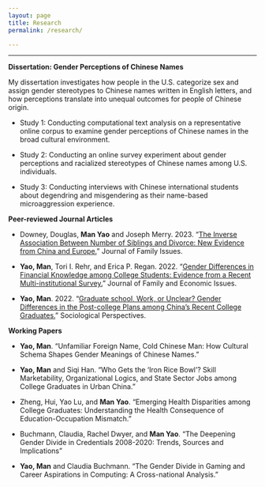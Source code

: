 ```yaml
---
layout: page
title: Research
permalink: /research/

---
```


---

**Dissertation: Gender Perceptions of Chinese Names**

My dissertation investigates how people in the U.S. categorize sex and assign gender stereotypes to Chinese names written in English letters, and how perceptions translate into unequal outcomes for people of Chinese origin.

* Study 1: Conducting computational text analysis on a representative online corpus to examine gender perceptions of Chinese names in the broad cultural environment.

* Study 2: Conducting an online survey experiment about gender perceptions and racialized stereotypes of Chinese names among U.S. individuals.

* Study 3: Conducting interviews with Chinese international students about degendring and misgendering as their name-based microaggression experience.


**Peer-reviewed Journal Articles**

* Downey, Douglas, **Man Yao** and Joseph Merry. 2023. “[The Inverse Association Between Number of Siblings and Divorce: New Evidence from China and Europe.](https://journals.sagepub.com/doi/10.1177/0192513X231162977)” Journal of Family Issues.

* **Yao, Man**, Tori I. Rehr, and Erica P. Regan. 2022. “[Gender Differences in Financial Knowledge among College Students: Evidence from a Recent Multi-institutional Survey.](https://doi.org/10.1007/s10834-022-09860-1)” Journal of Family and Economic Issues.

* **Yao, Man**. 2022. “[Graduate school, Work, or Unclear? Gender Differences in the Post-college Plans among China’s Recent College Graduates.](https://doi.org/10.1177/07311214221124536)” Sociological Perspectives.

**Working Papers**

* **Yao, Man**. “Unfamiliar Foreign Name, Cold Chinese Man: How Cultural Schema Shapes Gender Meanings of Chinese Names.”

* **Yao, Man** and Siqi Han. “Who Gets the ‘Iron Rice Bowl’? Skill Marketability, Organizational Logics, and State Sector Jobs among College Graduates in Urban China.”

* Zheng, Hui, Yao Lu, and **Man Yao**. “Emerging Health Disparities among College Graduates: Understanding the Health Consequence of Education-Occupation Mismatch.”

* Buchmann, Claudia, Rachel Dwyer, and **Man Yao**. “The Deepening Gender Divide in Credentials 2008-2020: Trends, Sources and Implications”

* **Yao, Man** and Claudia Buchmann. “The Gender Divide in Gaming and Career Aspirations in Computing: A Cross-national Analysis.”





